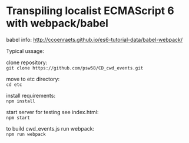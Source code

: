 # Transpiling localist ECMAScript 6 with webpack/babel

babel info: http://ccoenraets.github.io/es6-tutorial-data/babel-webpack/

Typical ussage:

clone repository:<br/>
```git clone https://github.com/psw58/CD_cwd_events.git```

move to etc directory:<br/>
```cd etc```

install requirements:<br/>
```npm install```

start server for testing see index.html:<br/>
```npm start```

to build cwd_events.js run webpack:<br/>
```npm run webpack```